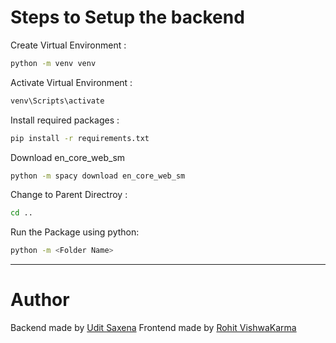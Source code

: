 # Steps to Setup the backend
Create Virtual Environment :
```bash
python -m venv venv
```

Activate Virtual Environment :
```bash
venv\Scripts\activate
```

Install required packages :
```bash
pip install -r requirements.txt
```

Download en_core_web_sm
```bash
python -m spacy download en_core_web_sm
```

Change to Parent Directroy :
```bash
cd ..
```

Run the Package using python:
```bash
python -m <Folder Name>
```

---

# Author
Backend made by [Udit Saxena](https://github.com/UditSax3na)
Frontend made by [Rohit VishwaKarma](https://github.com/Shad0wcoder)